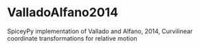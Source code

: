 # ValladoAlfano2014
SpiceyPy implementation of Vallado and Alfano, 2014, Curvilinear coordinate transformations for relative motion
